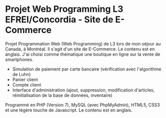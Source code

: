 # Projet Web Programming L3 EFREI/Concordia - Site de E-Commerce

Projet Programmation Web (Web Programming) de L3 lors de mon séjour au Canada, à Montréal. Il s'agit d'un site de E-Commerce. Le contenu est en anglais. J'ai choisi comme thématique une boutique en ligne sur la vente de smartphones.
- Simulation de paiement par carte bancaire (vérification avec l'algorithme de Luhn)
- Panier client
- Compte client
- Interface d'administration (ajout, suppression, modification d'articles, réinitialisation de la base de données, inventaire)

Programmé en PHP (Version 7), MySQL (avec PhpMyAdmin), HTML5, CSS3 et une légère touche de Javascript.
Le contenu est en anglais.
